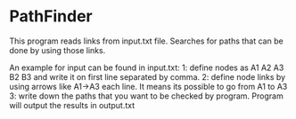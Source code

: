 # PathFinder
This program reads links from input.txt file. Searches for paths that can be done by using those links.

An example for input can be found in input.txt:
  1: define nodes as A1 A2 A3 B2 B3 and write it on first line separated by comma.
  2: define node links by using arrows like A1->A3 each line. It means its possible to go from A1 to A3
  3: write down the paths that you want to be checked by program. Program will output the results in output.txt 

